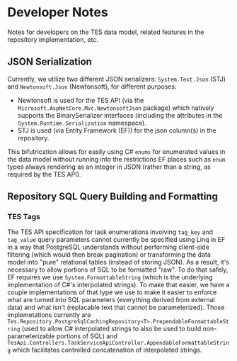# Developer Notes

Notes for developers on the TES data model, related features in the repository implementation, etc.

## JSON Serialization

Currently, we utilize two different JSON serializers: `System.Text.Json` (STJ) and `Newtonsoft.Json` (Newtonsoft), for different purposes:

* Newtonsoft is used
for the TES API (via the `Microsoft.AspNetCore.Mvc.NewtonsoftJson` package) which natively supports the BinarySerializer interfaces (including the attributes
in the `System.Runtime.Serialization` namespace).
* STJ is used (via Entity Framework (EF)) for the json column(s) in the repository.

This bifutrication allows for easily using C# `enums` for enumerated values in the data model without running into the restrictions EF places such as `enum`
types always rendering as an integer in JSON (rather than a string, as required by the TES API).

## Repository SQL Query Building and Formatting

### TES Tags
The TES API specification for task enumerations involving `tag_key` and `tag_value` query parameters cannot currently be specified using Linq in EF in a way
that PostgreSQL understands without performing client-side filtering (which would then break pagination) or transforming the data model into "pure" relational
tables (instead of storing JSON). As a result, it's necessary to allow portions of SQL to be formatted "raw". To do that safely, EF requires we use
`System.FormattableString` (which is the underlying implementation of C#'s interpolated strings). To make that easier, we have a couple implementations of that
type we use to make it easier to enforce what are turned into SQL parameters (everything derived from external data) and what isn't (replacable text that cannot
be parameterized). Those implemetations currently are `Tes.Repository.PostgreSqlCachingRepository<T>.PrependableFormattableString` (used to allow C#
interpolated strings to also be used to build non-parameterizable portions of SQL) and `TesApi.Controllers.TaskServiceApiController.AppendableFormattableString`
which facilitates controlled concatenation of interpolated strings.
